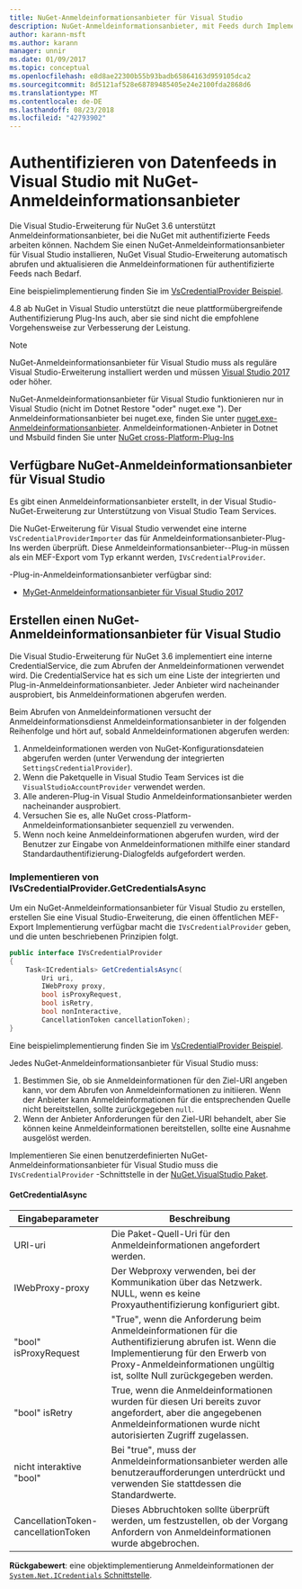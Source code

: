```yaml
---
title: NuGet-Anmeldeinformationsanbieter für Visual Studio
description: NuGet-Anmeldeinformationsanbieter, mit Feeds durch Implementieren der IVsCredentialProvider-Schnittstelle in Visual Studio-Erweiterung authentifizieren.
author: karann-msft
ms.author: karann
manager: unnir
ms.date: 01/09/2017
ms.topic: conceptual
ms.openlocfilehash: e8d8ae22300b55b93badb65864163d959105dca2
ms.sourcegitcommit: 8d5121af528e68789485405e24e2100fda2868d6
ms.translationtype: MT
ms.contentlocale: de-DE
ms.lasthandoff: 08/23/2018
ms.locfileid: "42793902"
---
```

# <a name="authenticating-feeds-in-visual-studio-with-nuget-credential-providers"></a>Authentifizieren von Datenfeeds in Visual Studio mit NuGet-Anmeldeinformationsanbieter

Die Visual Studio-Erweiterung für NuGet 3.6 unterstützt Anmeldeinformationsanbieter, bei die NuGet mit authentifizierte Feeds arbeiten können.
Nachdem Sie einen NuGet-Anmeldeinformationsanbieter für Visual Studio installieren, NuGet Visual Studio-Erweiterung automatisch abrufen und aktualisieren die Anmeldeinformationen für authentifizierte Feeds nach Bedarf.

Eine beispielimplementierung finden Sie im [VsCredentialProvider Beispiel](https://github.com/NuGet/Samples/tree/master/VsCredentialProvider).

4.8 ab NuGet in Visual Studio unterstützt die neue plattformübergreifende Authentifizierung Plug-Ins auch, aber sie sind nicht die empfohlene Vorgehensweise zur Verbesserung der Leistung.

> [!Note]
> NuGet-Anmeldeinformationsanbieter für Visual Studio muss als reguläre Visual Studio-Erweiterung installiert werden und müssen [Visual Studio 2017](http://aka.ms/vs/15/release/vs_enterprise.exe) oder höher.
>
> NuGet-Anmeldeinformationsanbieter für Visual Studio funktionieren nur in Visual Studio (nicht im Dotnet Restore "oder" nuget.exe "). Der Anmeldeinformationsanbieter bei nuget.exe, finden Sie unter [nuget.exe-Anmeldeinformationsanbieter](nuget-exe-Credential-providers.md).
> Anmeldeinformationen-Anbieter in Dotnet und Msbuild finden Sie unter [NuGet cross-Platform-Plug-Ins](nuget-cross-platform-authentication-plugin.md)

## <a name="available-nuget-credential-providers-for-visual-studio"></a>Verfügbare NuGet-Anmeldeinformationsanbieter für Visual Studio

Es gibt einen Anmeldeinformationsanbieter erstellt, in der Visual Studio-NuGet-Erweiterung zur Unterstützung von Visual Studio Team Services.

Die NuGet-Erweiterung für Visual Studio verwendet eine interne `VsCredentialProviderImporter` das für Anmeldeinformationsanbieter-Plug-Ins werden überprüft. Diese Anmeldeinformationsanbieter--Plug-in müssen als ein MEF-Export vom Typ erkannt werden, `IVsCredentialProvider`.

-Plug-in-Anmeldeinformationsanbieter verfügbar sind:

- [MyGet-Anmeldeinformationsanbieter für Visual Studio 2017](http://docs.myget.org/docs/reference/credential-provider-for-visual-studio)

## <a name="creating-a-nuget-credential-provider-for-visual-studio"></a>Erstellen einen NuGet-Anmeldeinformationsanbieter für Visual Studio

Die Visual Studio-Erweiterung für NuGet 3.6 implementiert eine interne CredentialService, die zum Abrufen der Anmeldeinformationen verwendet wird. Die CredentialService hat es sich um eine Liste der integrierten und Plug-in-Anmeldeinformationsanbieter. Jeder Anbieter wird nacheinander ausprobiert, bis Anmeldeinformationen abgerufen werden.

Beim Abrufen von Anmeldeinformationen versucht der Anmeldeinformationsdienst Anmeldeinformationsanbieter in der folgenden Reihenfolge und hört auf, sobald Anmeldeinformationen abgerufen werden:

1. Anmeldeinformationen werden von NuGet-Konfigurationsdateien abgerufen werden (unter Verwendung der integrierten `SettingsCredentialProvider`).
1. Wenn die Paketquelle in Visual Studio Team Services ist die `VisualStudioAccountProvider` verwendet werden.
1. Alle anderen-Plug-in Visual Studio Anmeldeinformationsanbieter werden nacheinander ausprobiert.
1. Versuchen Sie es, alle NuGet cross-Platform-Anmeldeinformationsanbieter sequenziell zu verwenden.
1. Wenn noch keine Anmeldeinformationen abgerufen wurden, wird der Benutzer zur Eingabe von Anmeldeinformationen mithilfe einer standard Standardauthentifizierung-Dialogfelds aufgefordert werden.

### <a name="implementing-ivscredentialprovidergetcredentialsasync"></a>Implementieren von IVsCredentialProvider.GetCredentialsAsync

Um ein NuGet-Anmeldeinformationsanbieter für Visual Studio zu erstellen, erstellen Sie eine Visual Studio-Erweiterung, die einen öffentlichen MEF-Export Implementierung verfügbar macht die `IVsCredentialProvider` geben, und die unten beschriebenen Prinzipien folgt.

```cs
public interface IVsCredentialProvider
{
    Task<ICredentials> GetCredentialsAsync(
        Uri uri,
        IWebProxy proxy,
        bool isProxyRequest,
        bool isRetry,
        bool nonInteractive,
        CancellationToken cancellationToken);
}
```

Eine beispielimplementierung finden Sie im [VsCredentialProvider Beispiel](https://github.com/NuGet/Samples/tree/master/VsCredentialProvider).

Jedes NuGet-Anmeldeinformationsanbieter für Visual Studio muss:

1. Bestimmen Sie, ob sie Anmeldeinformationen für den Ziel-URI angeben kann, vor dem Abrufen von Anmeldeinformationen zu initiieren. Wenn der Anbieter kann Anmeldeinformationen für die entsprechenden Quelle nicht bereitstellen, sollte zurückgegeben `null`.
1. Wenn der Anbieter Anforderungen für den Ziel-URI behandelt, aber Sie können keine Anmeldeinformationen bereitstellen, sollte eine Ausnahme ausgelöst werden.

Implementieren Sie einen benutzerdefinierten NuGet-Anmeldeinformationsanbieter für Visual Studio muss die `IVsCredentialProvider` -Schnittstelle in der [NuGet.VisualStudio Paket](https://www.nuget.org/packages/NuGet.VisualStudio/).

#### <a name="getcredentialasync"></a>GetCredentialAsync

| Eingabeparameter |Beschreibung|
| ----------------|-----------|
| URI-uri | Die Paket-Quell-Uri für den Anmeldeinformationen angefordert werden.|
| IWebProxy-proxy | Der Webproxy verwenden, bei der Kommunikation über das Netzwerk. NULL, wenn es keine Proxyauthentifizierung konfiguriert gibt. |
| "bool" isProxyRequest | "True", wenn die Anforderung beim Anmeldeinformationen für die Authentifizierung abrufen ist. Wenn die Implementierung für den Erwerb von Proxy-Anmeldeinformationen ungültig ist, sollte Null zurückgegeben werden. |
| "bool" isRetry | True, wenn die Anmeldeinformationen wurden für diesen Uri bereits zuvor angefordert, aber die angegebenen Anmeldeinformationen wurde nicht autorisierten Zugriff zugelassen. |
| nicht interaktive "bool" | Bei "true", muss der Anmeldeinformationsanbieter werden alle benutzeraufforderungen unterdrückt und verwenden Sie stattdessen die Standardwerte. |
| CancellationToken-cancellationToken | Dieses Abbruchtoken sollte überprüft werden, um festzustellen, ob der Vorgang Anfordern von Anmeldeinformationen wurde abgebrochen. |

**Rückgabewert**: eine objektimplementierung Anmeldeinformationen der [ `System.Net.ICredentials` Schnittstelle](/dotnet/api/system.net.icredentials?view=netstandard-2.0).

